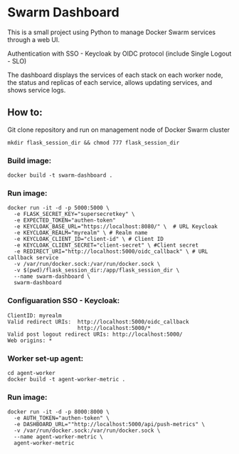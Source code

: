 # Swarm Dashboard

This is a small project using Python to manage Docker Swarm services through a web UI.

Authentication with SSO - Keycloak by OIDC protocol (include Single Logout - SLO)

The dashboard displays the services of each stack on each worker node, the status and replicas of each service, allows updating services, and shows service logs.

## How to:

Git clone repository and run on management node of Docker Swarm cluster
```
mkdir flask_session_dir && chmod 777 flask_session_dir
```

### Build image:
```
docker build -t swarm-dashboard .
```
### Run image:
```
docker run -it -d -p 5000:5000 \
  -e FLASK_SECRET_KEY="supersecretkey" \
  -e EXPECTED_TOKEN="authen-token"
  -e KEYCLOAK_BASE_URL="https://localhost:8080/" \  # URL Keycloak
  -e KEYCLOAK_REALM="myrealm" \ # Realm name
  -e KEYCLOAK_CLIENT_ID="client-id" \ # Client ID
  -e KEYCLOAK_CLIENT_SECRET="client-secret" \ #Client secret
  -e REDIRECT_URI="http://localhost:5000/oidc_callback" \ # URL callback service
  -v /var/run/docker.sock:/var/run/docker.sock \
  -v $(pwd)/flask_session_dir:/app/flask_session_dir \
  --name swarm-dashboard \
  swarm-dashboard
```
### Configuaration SSO - Keycloak:
```
ClientID: myrealm
Valid redirect URIs:  http://localhost:5000/oidc_callback
                      http://localhost:5000/*
Valid post logout redirect URIs: http://localhost:5000/
Web origins: *
```
### Worker set-up agent:
```
cd agent-worker
docker build -t agent-worker-metric .
```
### Run image:
```
docker run -it -d -p 8000:8000 \
  -e AUTH_TOKEN="authen-token" \
  -e DASHBOARD_URL=""http://localhost:5000/api/push-metrics" \
  -v /var/run/docker.sock:/var/run/docker.sock \
  --name agent-worker-metric \
  agent-worker-metric
```
```
